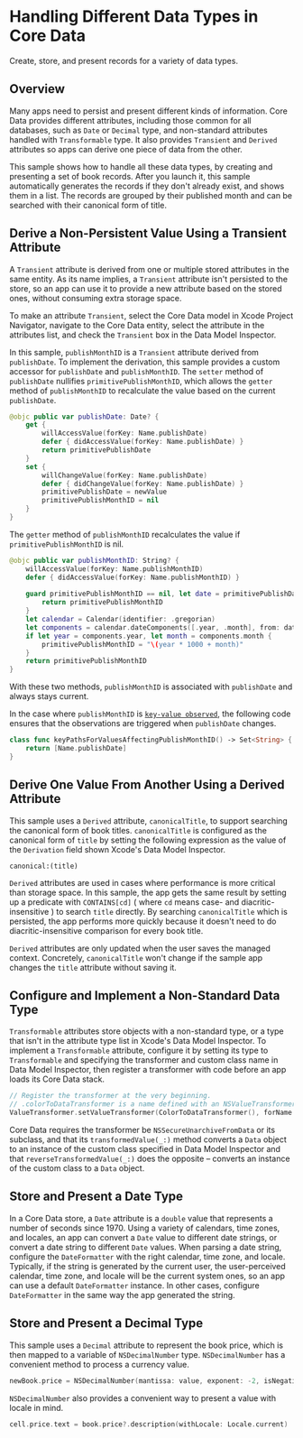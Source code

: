 # Handling Different Data Types in Core Data
Create, store, and present records for a variety of data types.

## Overview
Many apps need to persist and present different kinds of information. Core Data provides different attributes, including those common for all databases, such as `Date` or `Decimal` type, and non-standard attributes handled with `Transformable` type. It also provides `Transient` and `Derived` attributes so apps can derive one piece of data from the other.

This sample shows how to handle all these data types, by creating and presenting a set of book records. After you launch it, this sample automatically generates the records if they don't already exist, and shows them in a list. The records are grouped by their published month and can be searched with their canonical form of title. 

## Derive a Non-Persistent Value Using a Transient Attribute
A `Transient` attribute is derived from one or multiple stored attributes in the same entity. As its name implies, a `Transient` attribute isn't persisted to the store, so an app can use it to provide a new attribute based on the stored ones, without consuming extra storage space.

To make an attribute `Transient`, select the Core Data model in Xcode Project Navigator, navigate to the Core Data entity, select the attribute in the attributes list, and check the `Transient` box in the Data Model Inspector.

In this sample, `publishMonthID` is a `Transient` attribute derived from `publishDate`. To implement the derivation, this sample provides a custom accessor for `publishDate` and `publishMonthID`. The `setter` method of `publishDate` nullifies `primitivePublishMonthID`, which allows the `getter` method of `publishMonthID` to recalculate the value based on the current `publishDate`.  

``` swift
@objc public var publishDate: Date? {
    get {
        willAccessValue(forKey: Name.publishDate)
        defer { didAccessValue(forKey: Name.publishDate) }
        return primitivePublishDate
    }
    set {
        willChangeValue(forKey: Name.publishDate)
        defer { didChangeValue(forKey: Name.publishDate) }
        primitivePublishDate = newValue
        primitivePublishMonthID = nil
    }
}
```

The `getter` method of `publishMonthID` recalculates the value if `primitivePublishMonthID` is nil.

``` swift
@objc public var publishMonthID: String? {
    willAccessValue(forKey: Name.publishMonthID)
    defer { didAccessValue(forKey: Name.publishMonthID) }
    
    guard primitivePublishMonthID == nil, let date = primitivePublishDate else {
        return primitivePublishMonthID
    }
    let calendar = Calendar(identifier: .gregorian)
    let components = calendar.dateComponents([.year, .month], from: date)
    if let year = components.year, let month = components.month {
        primitivePublishMonthID = "\(year * 1000 + month)"
    }
    return primitivePublishMonthID
}
```

With these two methods, `publishMonthID` is associated with `publishDate` and always stays current.

In the case where `publishMonthID` is [`key-value observed`](https://developer.apple.com/documentation/swift/cocoa_design_patterns/using_key-value_observing_in_swift), the following code ensures that the observations are triggered when `publishDate` changes.

``` swift
class func keyPathsForValuesAffectingPublishMonthID() -> Set<String> {
    return [Name.publishDate]
}
```

## Derive One Value From Another Using a Derived Attribute
This sample uses a `Derived` attribute, `canonicalTitle`, to support searching the canonical form of book titles. `canonicalTitle` is configured as the canonical form of  `title` by setting the following expression as the value of the `Derivation` field shown Xcode's Data Model Inspector.

    canonical:(title)

`Derived` attributes are used in cases where performance is more critical than storage space. In this sample, the app gets the same result by setting up a predicate with  `CONTAINS[cd]` ( where `cd` means case- and diacritic-insensitive ) to search `title` directly. By searching `canonicalTitle` which is persisted, the app performs more quickly because it doesn't need to do diacritic-insensitive comparison for every book title.
 
 `Derived` attributes are only updated when the user saves the managed context. Concretely, `canonicalTitle` won't change if the sample app changes the `title` attribute without saving it.

## Configure and Implement a Non-Standard Data Type
`Transformable` attributes store objects with a non-standard type, or a type that isn't in the attribute type list in Xcode's Data Model Inspector. To implement a `Transformable` attribute, configure it by setting its type to `Transformable` and specifying the transformer and custom class name in Data Model Inspector, then register a transformer with code before an app loads its Core Data stack.

``` swift
// Register the transformer at the very beginning.
// .colorToDataTransformer is a name defined with an NSValueTransformerName extension.
ValueTransformer.setValueTransformer(ColorToDataTransformer(), forName: .colorToDataTransformer)
```
 
 Core Data requires the transformer be `NSSecureUnarchiveFromData` or its subclass, and that its `transformedValue(_:)` method converts a `Data` object to an instance of the custom class specified in Data Model Inspector and that `reverseTransformedValue(_:)` does the opposite – converts an instance of the custom class to a `Data` object.
 
## Store and Present a Date Type
In a Core Data store, a `Date` attribute is a `double` value that represents a number of seconds since 1970. Using a variety of calendars, time zones, and locales, an app can convert a `Date` value to different date strings, or convert a date string to different `Date` values. When parsing a date string, configure the `DateFormatter` with the right calendar, time zone, and locale. Typically, if the string is generated by the current user, the user-perceived calendar, time zone, and locale will be the current system ones, so an app can use a default `DateFormatter` instance. In other cases, configure `DateFormatter` in the same way the app generated the string.

## Store and Present a Decimal Type
This sample uses a `Decimal` attribute to represent the book price, which is then mapped to a variable of `NSDecimalNumber` type. `NSDecimalNumber` has a convenient method to process a currency value. 

``` swift
newBook.price = NSDecimalNumber(mantissa: value, exponent: -2, isNegative: false)
```

`NSDecimalNumber` also provides a convenient way to present a value with locale in mind.

``` swift
cell.price.text = book.price?.description(withLocale: Locale.current)
```
